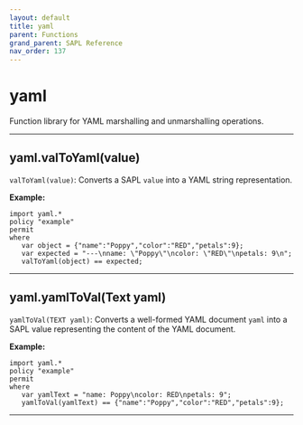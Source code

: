 ```yaml
---
layout: default
title: yaml
parent: Functions
grand_parent: SAPL Reference
nav_order: 137
---
```

# yaml

Function library for YAML marshalling and unmarshalling operations.



---

## yaml.valToYaml(value)

```valToYaml(value)```: Converts a SAPL ```value``` into a YAML string representation.

**Example:**
```
import yaml.*
policy "example"
permit
where
   var object = {"name":"Poppy","color":"RED","petals":9};
   var expected = "---\nname: \"Poppy\"\ncolor: \"RED\"\npetals: 9\n";
   valToYaml(object) == expected;
```


---

## yaml.yamlToVal(Text yaml)

```yamlToVal(TEXT yaml)```: Converts a well-formed YAML document ```yaml``` into a SAPL
value representing the content of the YAML document.

**Example:**
```
import yaml.*
policy "example"
permit
where
   var yamlText = "name: Poppy\ncolor: RED\npetals: 9";
   yamlToVal(yamlText) == {"name":"Poppy","color":"RED","petals":9};
```


---

